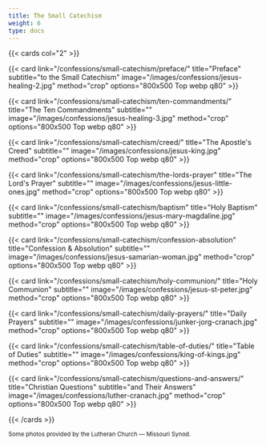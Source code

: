 ```yaml
---
title: The Small Catechism
weight: 6
type: docs
---
```


{{< cards col="2" >}}

  {{< card link="/confessions/small-catechism/preface/" title="Preface" subtitle="to the Small Catechism" image="/images/confessions/jesus-healing-2.jpg" method="crop" options="800x500 Top webp q80" >}}
  
  {{< card link="/confessions/small-catechism/ten-commandments/" title="The Ten Commandments" subtitle="" image="/images/confessions/jesus-healing-3.jpg" method="crop" options="800x500 Top webp q80" >}}

  {{< card link="/confessions/small-catechism/creed/" title="The Apostle's Creed" subtitle="" image="/images/confessions/jesus-king.jpg" method="crop" options="800x500 Top webp q80" >}}

  {{< card link="/confessions/small-catechism/the-lords-prayer" title="The Lord's Prayer" subtitle="" image="/images/confessions/jesus-little-ones.jpg" method="crop" options="800x500 Top webp q80" >}}

  {{< card link="/confessions/small-catechism/baptism" title="Holy Baptism" subtitle="" image="/images/confessions/jesus-mary-magdaline.jpg" method="crop" options="800x500 Top webp q80" >}}

  {{< card link="/confessions/small-catechism/confession-absolution" title="Confession & Absolution" subtitle="" image="/images/confessions/jesus-samarian-woman.jpg" method="crop" options="800x500 Top webp q80" >}}

  {{< card link="/confessions/small-catechism/holy-communion/" title="Holy Communion" subtitle="" image="/images/confessions/jesus-st-peter.jpg" method="crop" options="800x500 Top webp q80" >}}

  {{< card link="/confessions/small-catechism/daily-prayers/" title="Daily Prayers" subtitle="" image="/images/confessions/junker-jorg-cranach.jpg" method="crop" options="800x500 Top webp q80" >}}

  {{< card link="/confessions/small-catechism/table-of-duties/" title="Table of Duties" subtitle="" image="/images/confessions/king-of-kings.jpg" method="crop" options="800x500 Top webp q80" >}}

  {{< card link="/confessions/small-catechism/questions-and-answers/" title="Christian Questions" subtitle="and Their Answers" image="/images/confessions/luther-cranach.jpg" method="crop" options="800x500 Top webp q80" >}}

{{< /cards >}}

<small>Some photos provided by the Lutheran Church — Missouri Synod.</small>